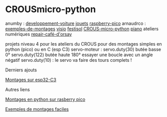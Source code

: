 # CROUSmicro-python

anumby : [developpement-voiture](https://github.com/anumby-source/developpement-voiture/wiki) [jouets](https://github.com/anumby-source/jouets/wiki) [raspberry-pico](https://github.com/anumby-source/raspberry-pico/wiki) arnaudrco : [exemples-de-montages](https://github.com/arnaudrco/exemples/wiki) [visio](https://github.com/arnaudrco/visio/wiki) [festisol](https://github.com/arnaudrco/festisol/wiki) [CROUS-micro-python](https://github.com/arnaudrco/CROUS-micro-python/wiki) [piano](https://github.com/arnaudrco/piano-pour-adulte-debutant/wiki) ateliers numériques [repair-café-d'orsay](https://www.repaircafe-orsay.org/category/blog/ateliers-numeriques-blog/)

projets niveau 4 pour les ateliers du CROUS pour des montages simples en python (pico) ou en C (esp C3) 
servo-moteur :
servo.duty(30) butée basse 0°
servo.duty(122) butée haute 180°
essayer une boucle avec un angle négatif servo.duty(10) : le servo va faire des tours complets !

Derniers ajouts

[Montages sur esp32-C3](https://github.com/arnaudrco/CROUS-micro-python/blob/main/read-me-esp-C3.pdf)

Autres liens

[Montages en python sur rasberry pico](https://github.com/anumby-source/raspberry-pico)

[Exemples de montages faciles](https://github.com/arnaudrco/exemples)
